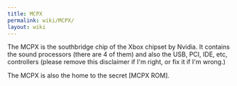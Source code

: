 ```yaml
---
title: MCPX
permalink: wiki/MCPX/
layout: wiki
---
```


The MCPX is the southbridge chip of the Xbox chipset by Nvidia. It
contains the sound processors (there are 4 of them) and also the USB,
PCI, IDE, etc, controllers (please remove this disclaimer if I'm right,
or fix it if I'm wrong.)

The MCPX is also the home to the secret \[MCPX ROM\].
